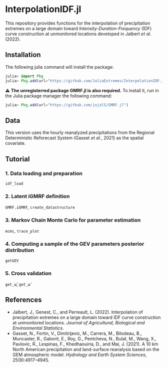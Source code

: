 # InterpolationIDF.jl

This repository provides functions for the interpolation of precipitation extremes on a large domain toward *Intensity-Duration-Frequency* (IDF) curve construction at unmonitored locations developed in Jalbert *et al.* (2022).

## Installation

The following julia command will install the package:

```julia
julia> import Pkg
julia> Pkg.add(url="https://github.com/JuliaExtremes/InterpolationIDF.jl")
```

:warning: **The unregisterred package GMRF.jl is also required.** To install it, run in the Julia package manager the following command: 

```julia
julia> Pkg.add(url="https://github.com/jojal5/GMRF.jl")
```    

## Data

This version uses the hourly reanalyzed precipitations from the Regional Deterministic Reforecast System (Gasset *et al.*, 2021) as the spatial covariate.


## Tutorial

### 1. Data loading and preparation

`idf_load`

### 2. Latent iGMRF definition

`GMRF.iGMRF`, `create_datastructure`

### 3. Markov Chain Monte Carlo for parameter estimation

`mcmc`, `trace_plot`

### 4. Computing a sample of the GEV parameters posterior distribution

`getGEV`

### 5. Cross validation

`get_ω̂`, `get_ω̄`

## References

* Jalbert, J., Genest, C., and Perreault, L. (2022). Interpolation of precipitation extremes on a large domain toward IDF curve construction at unmonitored locations. *Journal of Agricultural, Biological and Environmental Statistics*.
* Gasset, N., Fortin, V., Dimitrijevic, M., Carrera, M., Bilodeau, B., Muncaster, R., Gaborit, E., Roy, G., Pentcheva, N., Bulat, M., Wang, X., Pavlovic, R., Lespinas, F., Khedhaouiria, D., and Mai, J. (2021). A 10 km North American precipitation and land-surface reanalysis based on the GEM atmospheric model. *Hydrology and Earth System Sciences*, 25(9):4917–4945.
